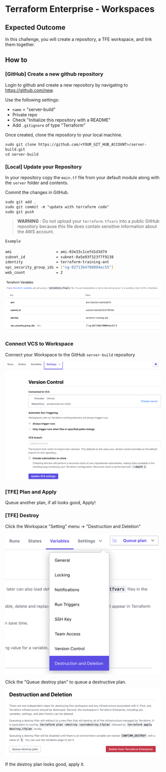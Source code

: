 # Terraform Enterprise - Workspaces

## Expected Outcome

In this challenge, you will create a repository, a TFE workspace, and link them together.

## How to

### [GitHub] Create a new github repository

Login to github and create a new repository by navigating to <https://github.com/new>.

Use the following settings:
- `name` = "server-build"
- Private repo
- Check "Initialize this repository with a README"
- Add `.gitignore` of type "Terraform"

Once created, clone the repository to your local machine.

```
sudo git clone https://github.com/<YOUR_GIT_HUB_ACCOUNT>/server-build.git
cd server-build
```

### [Local] Update your Repository

In your repository copy the `main.tf` file from your default module along with the `server` folder and contents.

Commit the changes in GitHub.

```
sudo git add .
sudo git commit -m "update with terraform code"
sudo git push
```

> **WARNING** :
Do not upload your `terraform.tfvars` into a public GitHub repository because this file does contain sensitive information about the AWS account.

```sh
Example

ami                    = ami-03e33c1cefd1d3d74
subnet_id              = subnet-0a5e93f323f7f9138
identity               = terraform-training-ant
vpc_security_group_ids = ["sg-02713b4780094ac55"]
web_count              = 2
```

![](img/tfe-wrkspace-vars.png)

### Connect VCS to Workspace
Connect your Workspace to the GitHub `server-build` repository

![](img/tfe-vcs-workspace.png)

### [TFE] Plan and Apply

Queue another plan, if all looks good, Apply!

### [TFE] Destroy

Click the Workspace "Setting" menu -> "Destruction and Deletion"

![](img/tfe-destroy-menu.png)

Click the "Queue destroy plan" to queue a destructive plan.

![](img/tfe-destroy-queue.png)

If the destroy plan looks good, apply it.
